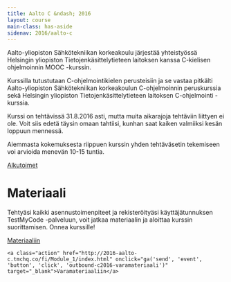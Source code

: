 ```yaml
---
title: Aalto C &ndash; 2016
layout: course
main-class: has-aside
sidenav: 2016/aalto-c
---
```


Aalto-yliopiston Sähkötekniikan korkeakoulu järjestää yhteistyössä Helsingin yliopiston Tietojenkäsittelytieteen laitoksen kanssa C-kielisen ohjelmoinnin MOOC -kurssin.

Kurssilla tutustutaan C-ohjelmointikielen perusteisiin ja se vastaa pitkälti Aalto-yliopiston Sähkötekniikan korkeakoulun C-ohjelmoinnin peruskurssia sekä Helsingin yliopiston Tietojenkäsittelytieteen laitoksen C-ohjelmointi -kurssia.

Kurssi on tehtävissä 31.8.2016 asti, mutta muita aikarajoja tehtäviin liittyen ei ole. Voit siis edetä täysin omaan tahtiisi, kunhan saat kaiken valmiiksi kesän loppuun mennessä.

Aiemmasta kokemuksesta riippuen kurssin yhden tehtäväsetin tekemiseen voi arvioida menevän 10-15 tuntia.

<div class="actions">
	<a class="action primary" href="http://2016-aalto-c.mooc.fi/instructions/index.html" onclick="ga('send', 'event', 'button', 'click', 'outbound-c2016-alkutoimet')" target="_blank">Alkutoimet</a>
</div>

# Materiaali

Tehtyäsi kaikki asennustoimenpiteet ja rekisteröityäsi käyttäjätunnuksen TestMyCode -palveluun, voit jatkaa materiaalin ja aloittaa kurssin suorittamisen. Onnea kurssille!

<div class="actions">
	<a class="action" href="http://2016-aalto-c.mooc.fi/fi/Module_1/index.html" onclick="ga('send', 'event', 'button', 'click', 'outbound-c2016-materiaali')" target="_blank">Materiaaliin</a>

	<a class="action" href="http://2016-aalto-c.tmchq.co/fi/Module_1/index.html" onclick="ga('send', 'event', 'button', 'click', 'outbound-c2016-varamateriaali')" target="_blank">Varamateriaaliin</a>
</div>
